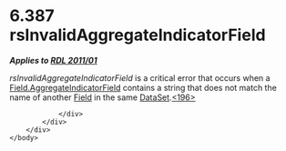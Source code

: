 <html dir="LTR" xmlns:mshelp="http://msdn.microsoft.com/mshelp" xmlns:ddue="http://ddue.schemas.microsoft.com/authoring/2003/5" xmlns:xlink="http://www.w3.org/1999/xlink" xmlns:tool="http://www.microsoft.com/tooltip">
    <head>
        <meta http-equiv="Content-Type" content="text/html; CHARSET=utf-8"></meta>
        <meta name="save" content="history"></meta>
        <title>6.387 rsInvalidAggregateIndicatorField</title>
        <xml>
            <mshelp:toctitle title="6.387 rsInvalidAggregateIndicatorField"></mshelp:toctitle>
            <mshelp:rltitle title="[MS-RDL]: rsInvalidAggregateIndicatorField"></mshelp:rltitle>
            <mshelp:keyword index="A" term="cd95f31f-9bc2-4ac4-8cb8-8c1a0f908a43"></mshelp:keyword>
            <mshelp:attr name="DCSext.ContentType" value="open specification"></mshelp:attr>
            <mshelp:attr name="AssetID" value="cd95f31f-9bc2-4ac4-8cb8-8c1a0f908a43"></mshelp:attr>
            <mshelp:attr name="TopicType" value="kbRef"></mshelp:attr>
            <mshelp:attr name="DCSext.Title" value="[MS-RDL]: rsInvalidAggregateIndicatorField" />
        </xml>
    </head>
    <body>
        <div id="header">
            <h1 class="heading">6.387 rsInvalidAggregateIndicatorField</h1>
        </div>
        <div id="mainSection">
            <div id="mainBody">
                <div id="allHistory" class="saveHistory"></div>
                <div id="sectionSection0" class="section" name="collapseableSection">
                    

<p><b><i>Applies to </i></b><a href="bf2bab1a-b608-4bcc-b718-1cc1baa9579c.md"><b><i>RDL 2011/01</i></b></a></p>

<p><i>rsInvalidAggregateIndicatorField</i> is a critical error
that occurs when a <a href="fc6589e2-7fdd-4587-a3b9-ccabeaffee7c.md">Field.AggregateIndicatorField</a>
contains a string that does not match the name of another <a href="940b8522-5d1f-4a2a-ab79-087ef6a69881.md">Field</a> in the same <a href="a14782b0-2e2f-4305-83a3-3de3fd750b6a.md">DataSet</a>.<a id="Appendix_A_Target_196"></a><a href="1fe5fd87-2de5-4b2c-b762-5a4fd1373621.md#Appendix_A_196" aria-label="Product behavior note 196">&lt;196&gt;</a></p>


                </div>
            </div>
        </div>
    </body>
</html>